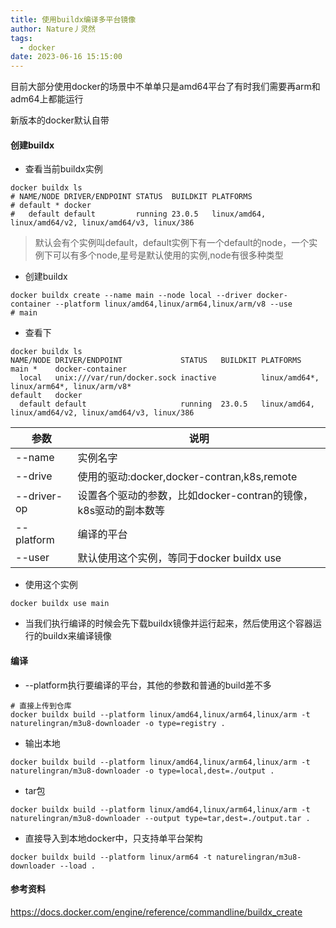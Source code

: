 ```yaml
---
title: 使用buildx编译多平台镜像
author: Nature丿灵然
tags:
  - docker
date: 2023-06-16 15:15:00
---
```

目前大部分使用docker的场景中不单单只是amd64平台了有时我们需要再arm和adm64上都能运行

<!--more-->

新版本的docker默认自带

#### 创建buildx

- 查看当前buildx实例

```shell
docker buildx ls
# NAME/NODE DRIVER/ENDPOINT STATUS  BUILDKIT PLATFORMS
# default * docker
#   default default         running 23.0.5   linux/amd64, linux/amd64/v2, linux/amd64/v3, linux/386
```

> 默认会有个实例叫default，default实例下有一个default的node，一个实例下可以有多个node,星号是默认使用的实例,node有很多种类型

- 创建buildx

```shell
docker buildx create --name main --node local --driver docker-container --platform linux/amd64,linux/arm64,linux/arm/v8 --use
# main
```

- 查看下

```shell
docker buildx ls
NAME/NODE DRIVER/ENDPOINT             STATUS   BUILDKIT PLATFORMS
main *    docker-container
  local   unix:///var/run/docker.sock inactive          linux/amd64*, linux/arm64*, linux/arm/v8*
default   docker
  default default                     running  23.0.5   linux/amd64, linux/amd64/v2, linux/amd64/v3, linux/386
```

|参数        |说明     |
|------------|---------|
|--name      | 实例名字|
|--drive     | 使用的驱动:docker,docker-contran,k8s,remote|
|--driver-op | 设置各个驱动的参数，比如docker-contran的镜像，k8s驱动的副本数等|
|--platform  | 编译的平台|
|--user      | 默认使用这个实例，等同于docker buildx use |

- 使用这个实例

```shell
docker buildx use main
```

- 当我们执行编译的时候会先下载buildx镜像并运行起来，然后使用这个容器运行的buildx来编译镜像

#### 编译

- --platform执行要编译的平台，其他的参数和普通的build差不多

```shell
# 直接上传到仓库
docker buildx build --platform linux/amd64,linux/arm64,linux/arm -t naturelingran/m3u8-downloader -o type=registry .
```

- 输出本地

```shell
docker buildx build --platform linux/amd64,linux/arm64,linux/arm -t naturelingran/m3u8-downloader -o type=local,dest=./output .
```

- tar包

```shell
docker buildx build --platform linux/amd64,linux/arm64,linux/arm -t naturelingran/m3u8-downloader --output type=tar,dest=./output.tar .
```

- 直接导入到本地docker中，只支持单平台架构

```shell
docker buildx build --platform linux/arm64 -t naturelingran/m3u8-downloader --load . 
```

#### 参考资料

<https://docs.docker.com/engine/reference/commandline/buildx_create>
